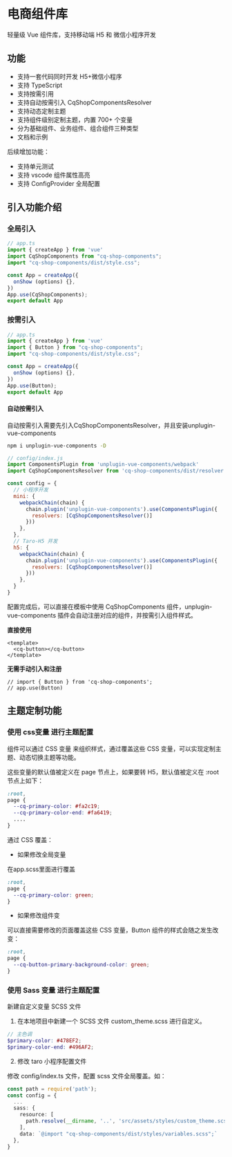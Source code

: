 # 电商组件库

轻量级 Vue 组件库，支持移动端 H5 和 微信小程序开发

## 功能

* 支持一套代码同时开发 H5+微信小程序
* 支持 TypeScript
* 支持按需引用
* 支持自动按需引入 CqShopComponentsResolver
* 支持动态定制主题
* 支持组件级别定制主题，内置 700+ 个变量
* 分为基础组件、业务组件、组合组件三种类型
* 文档和示例

后续增加功能：

* 支持单元测试
* 支持 vscode 组件属性高亮
* 支持 ConfigProvider 全局配置

## 引入功能介绍

### 全局引入

```ts
// app.ts
import { createApp } from 'vue'
import CqShopComponents from "cq-shop-components";
import "cq-shop-components/dist/style.css";

const App = createApp({
  onShow (options) {},
})
App.use(CqShopComponents);
export default App

```

### 按需引入

```ts
// app.ts
import { createApp } from 'vue'
import { Button } from "cq-shop-components";
import "cq-shop-components/dist/style.css";

const App = createApp({
  onShow (options) {},
})
App.use(Button);
export default App

```

#### 自动按需引入

自动按需引入需要先引入CqShopComponentsResolver，并且安装unplugin-vue-components

```bash
npm i unplugin-vue-components -D
```

```js
// config/index.js
import ComponentsPlugin from 'unplugin-vue-components/webpack'
import CqShopComponentsResolver from 'cq-shop-components/dist/resolver'

const config = {
  // 小程序开发
  mini: {
    webpackChain(chain) {
      chain.plugin('unplugin-vue-components').use(ComponentsPlugin({
        resolvers: [CqShopComponentsResolver()]
      }))
    },
  },
  // Taro-H5 开发
  h5: {
    webpackChain(chain) {
      chain.plugin('unplugin-vue-components').use(ComponentsPlugin({
        resolvers: [CqShopComponentsResolver()]
      }))
    },
  }
}

```

配置完成后，可以直接在模板中使用 CqShopComponents 组件，unplugin-vue-components 插件会自动注册对应的组件，并按需引入组件样式。

**直接使用**
```vue
<template>
  <cq-button></cq-button>
</template>

```
**无需手动引入和注册**

```vue
// import { Button } from 'cq-shop-components';
// app.use(Button)
```


## 主题定制功能

### 使用 css变量 进行主题配置

组件可以通过 CSS 变量 来组织样式，通过覆盖这些 CSS 变量，可以实现定制主题、动态切换主题等功能。

这些变量的默认值被定义在 page 节点上，如果要转 H5，默认值被定义在 :root 节点上如下：

```scss
:root,
page {
  --cq-primary-color: #fa2c19;
  --cq-primary-color-end: #fa6419;
  ....
}
```
通过 CSS 覆盖：

- 如果修改全局变量

在app.scss里面进行覆盖

```css
:root,
page {
  --cq-primary-color: green;
}
```

- 如果修改组件变

可以直接需要修改的页面覆盖这些 CSS 变量，Button 组件的样式会随之发生改变：

```css
:root,
page {
  --cq-button-primary-background-color: green;
}
```

### 使用 Sass 变量 进行主题配置

新建自定义变量 SCSS 文件

1. 在本地项目中新建一个 SCSS 文件 custom_theme.scss 进行自定义。

```scss
// 主色调
$primary-color: #478EF2;
$primary-color-end: #496AF2;
```
2. 修改 taro 小程序配置文件

修改 config/index.ts 文件，配置 scss 文件全局覆盖。如：

```ts
const path = require('path');
const config = {
  ...
  sass: {
    resource: [
      path.resolve(__dirname, '..', 'src/assets/styles/custom_theme.scss')
    ],
    data: `@import "cq-shop-components/dist/styles/variables.scss";`
  },
}

```